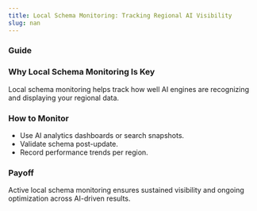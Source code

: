 ```yaml
---
title: Local Schema Monitoring: Tracking Regional AI Visibility
slug: nan
---
```


### Guide
### Why Local Schema Monitoring Is Key
Local schema monitoring helps track how well AI engines are recognizing and displaying your regional data.

### How to Monitor
- Use AI analytics dashboards or search snapshots.
- Validate schema post-update.
- Record performance trends per region.

### Payoff
Active local schema monitoring ensures sustained visibility and ongoing optimization across AI-driven results.